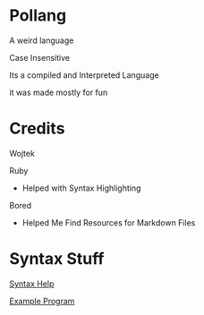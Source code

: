 # Pollang
A weird language

Case Insensitive

Its a compiled and Interpreted Language

it was made mostly for fun

# Credits

Wojtek

Ruby
- Helped with Syntax Highlighting
  
Bored
- Helped Me Find Resources for Markdown Files

# Syntax Stuff

[Syntax Help](../main/Syntax.md)

[Example Program](../main/Pollang%20Examples/Main.plm)
